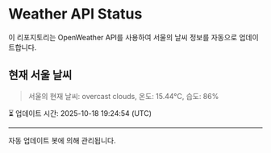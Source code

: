 
# Weather API Status

이 리포지토리는 OpenWeather API를 사용하여 서울의 날씨 정보를 자동으로 업데이트합니다.

## 현재 서울 날씨
> 서울의 현재 날씨: overcast clouds, 온도: 15.44°C, 습도: 86%

⏳ 업데이트 시간: 2025-10-18 19:24:54 (UTC)

---
자동 업데이트 봇에 의해 관리됩니다.
